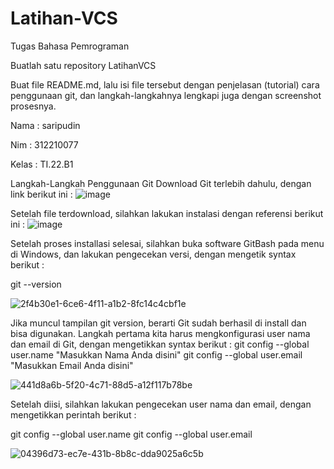 # Latihan-VCS
Tugas Bahasa Pemrograman

Buatlah satu repository LatihanVCS

Buat file README.md, lalu isi file tersebut dengan penjelasan (tutorial) cara penggunaan git, dan langkah-langkahnya lengkapi juga dengan screenshot prosesnya.

Nama : saripudin

Nim : 312210077

Kelas : TI.22.B1

Langkah-Langkah Penggunaan Git
Download Git terlebih dahulu, dengan link berikut ini : ![image](https://user-images.githubusercontent.com/115473865/196014793-e5d768dc-3395-4b11-95d9-505d829e39f3.png)



Setelah file terdownload, silahkan lakukan instalasi dengan referensi berikut ini : ![image](https://user-images.githubusercontent.com/115473865/196014818-f4890763-6893-4981-8305-09be8b89b97e.png)


Setelah proses installasi selesai, silahkan buka software GitBash pada menu di Windows, dan lakukan pengecekan versi, dengan mengetik syntax berikut :

git --version

![2f4b30e1-6ce6-4f11-a1b2-8fc14c4cbf1e](https://user-images.githubusercontent.com/115473865/196014837-7854b32c-efe7-4f5f-9b19-ec4681cc4ee9.jpg)

Jika muncul tampilan git version, berarti Git sudah berhasil di install dan bisa digunakan. Langkah pertama kita harus mengkonfigurasi user nama dan email di Git, dengan mengetikkan syntax berikut :
git config --global user.name "Masukkan Nama Anda disini" git config --global user.email "Masukkan Email Anda disini"

![441d8a6b-5f20-4c71-88d5-a12f117b78be](https://user-images.githubusercontent.com/115473865/196014869-27ca39c2-6934-42c2-9eb4-91673d64f66d.jpg)

Setelah diisi, silahkan lakukan pengecekan user nama dan email, dengan mengetikkan perintah berikut :

git config --global user.name git config --global user.email

![04396d73-ec7e-431b-8b8c-dda9025a6c5b](https://user-images.githubusercontent.com/115473865/196014886-fa222b5c-4b4c-411b-8b9c-962e21a5953c.jpg)

